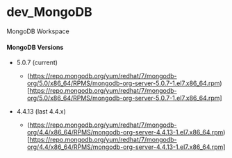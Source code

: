 # dev_MongoDB
MongoDB Workspace

#### MongoDB Versions
- 5.0.7 (current)
  - (https://repo.mongodb.org/yum/redhat/7/mongodb-org/5.0/x86_64/RPMS/mongodb-org-server-5.0.7-1.el7.x86_64.rpm)[https://repo.mongodb.org/yum/redhat/7/mongodb-org/5.0/x86_64/RPMS/mongodb-org-server-5.0.7-1.el7.x86_64.rpm] <br/>

- 4.4.13 (last 4.4.x)
  - (https://repo.mongodb.org/yum/redhat/7/mongodb-org/4.4/x86_64/RPMS/mongodb-org-server-4.4.13-1.el7.x86_64.rpm)[https://repo.mongodb.org/yum/redhat/7/mongodb-org/4.4/x86_64/RPMS/mongodb-org-server-4.4.13-1.el7.x86_64.rpm] <br/>
